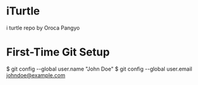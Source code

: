 # iTurtle
i turtle repo by Oroca Pangyo



# First-Time Git Setup
$ git config --global user.name "John Doe"
$ git config --global user.email johndoe@example.com